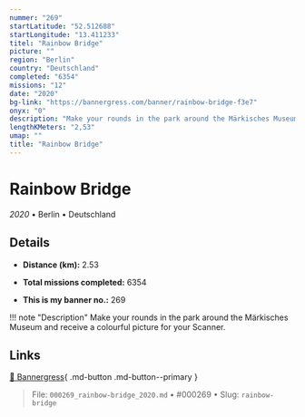 ```yaml
---
nummer: "269"
startLatitude: "52.512688"
startLongitude: "13.411233"
titel: "Rainbow Bridge"
picture: ""
region: "Berlin"
country: "Deutschland"
completed: "6354"
missions: "12"
date: "2020"
bg-link: "https://bannergress.com/banner/rainbow-bridge-f3e7"
onyx: "0"
description: "Make your rounds in the park around the Märkisches Museum and receive a colourful picture for your Scanner."
lengthKMeters: "2,53"
umap: ""
title: "Rainbow Bridge"
---
```

# Rainbow Bridge

*2020* • Berlin • Deutschland



## Details
- **Distance (km):** 2.53

- **Total missions completed:** 6354
- **This is my banner no.:** 269


!!! note "Description"
    Make your rounds in the park around the Märkisches Museum and receive a colourful picture for your Scanner.



## Links
[🔗 Bannergress](https://bannergress.com/banner/rainbow-bridge-f3e7){ .md-button .md-button--primary }



> File: `000269_rainbow-bridge_2020.md` • #000269 • Slug: `rainbow-bridge`
